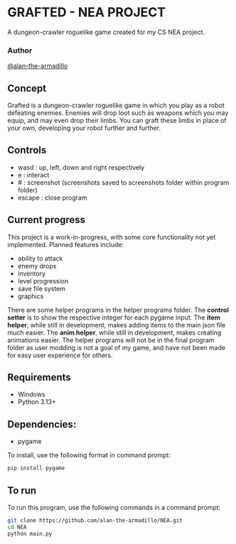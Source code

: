 # GRAFTED - NEA PROJECT

A dungeon-crawler roguelike game created for my CS NEA project.

### Author

[@alan-the-armadillo](https://github.com/alan-the-armadillo)

## Concept

Grafted is a dungeon-crawler roguelike game in which you play as a robot defeating enemies.
Enemies will drop loot such as weapons which you may equip, and may even drop their limbs.
You can graft these limbs in place of your own, developing your robot further and further.

## Controls
 - wasd : up, left, down and right respectively
 - e : interact
 - \# : screenshot (screenshots saved to screenshots folder within program folder)
 - escape : close program

## Current progress
This project is a work-in-progress, with some core functionality not yet implemented. Planned features include:

- ability to attack
- enemy drops
- inventory
- level progression
- save file system
- graphics

There are some helper programs in the helper programs folder.
The **control setter** is to show the respective integer for each pygame input.
The **item helper**, while still in development, makes adding items to the main json file much easier.
The **anim helper**, while still in development, makes creating animations easier.
The helper programs will not be in the final program folder as user modding is not a goal of my game, and have not been made for easy user experience for others.

## Requirements

- Windows
- Python 3.13+

## Dependencies:
- pygame
  
To install, use the following format in command prompt:
```bash
pip install pygame
```

## To run
To run this program, use the following commands in a command prompt:
```bash
git clone https://github.com/alan-the-armadillo/NEA.git
cd NEA
python main.py
```
